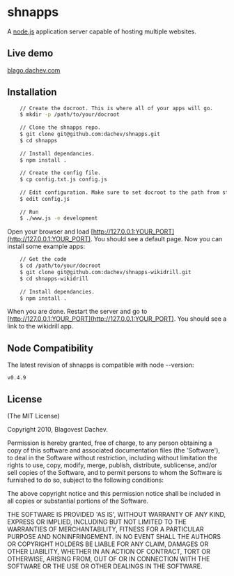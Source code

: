 
# shnapps
      
A [node.js](http://nodejs.org) application server capable of hosting multiple websites.

## Live demo
[blago.dachev.com](http://blago.dachev.com)

## Installation

``` bash
    // Create the docroot. This is where all of your apps will go.
    $ mkdir -p /path/to/your/docroot
    
    // Clone the shnapps repo.
    $ git clone git@github.com:dachev/shnapps.git
    $ cd shnapps
    
    // Install dependancies.
    $ npm install .
    
    // Create the config file.
    $ cp config.txt.js config.js
    
    // Edit configuration. Make sure to set docroot to the path from step 1.
    $ edit config.js
    
    // Run
    $ ./www.js -e development
```

Open your browser and load [http://127.0.0.1:YOUR_PORT](http://127.0.0.1:YOUR_PORT). You should see a default page. Now you can install some example apps:

``` bash
    // Get the code
    $ cd /path/to/your/docroot
    $ git clone git@github.com:dachev/shnapps-wikidrill.git
    $ cd shnapps-wikidrill
    
    // Install dependancies.
    $ npm install .
```

When you are done. Restart the server and go to [http://127.0.0.1:YOUR_PORT](http://127.0.0.1:YOUR_PORT). You should see a link to the wikidrill app.

## Node Compatibility
    
The latest revision of shnapps is compatible with node --version:

    v0.4.9

## License 

(The MIT License)

Copyright 2010, Blagovest Dachev.

Permission is hereby granted, free of charge, to any person obtaining
a copy of this software and associated documentation files (the
'Software'), to deal in the Software without restriction, including
without limitation the rights to use, copy, modify, merge, publish,
distribute, sublicense, and/or sell copies of the Software, and to
permit persons to whom the Software is furnished to do so, subject to
the following conditions:

The above copyright notice and this permission notice shall be
included in all copies or substantial portions of the Software.

THE SOFTWARE IS PROVIDED 'AS IS', WITHOUT WARRANTY OF ANY KIND,
EXPRESS OR IMPLIED, INCLUDING BUT NOT LIMITED TO THE WARRANTIES OF
MERCHANTABILITY, FITNESS FOR A PARTICULAR PURPOSE AND NONINFRINGEMENT.
IN NO EVENT SHALL THE AUTHORS OR COPYRIGHT HOLDERS BE LIABLE FOR ANY
CLAIM, DAMAGES OR OTHER LIABILITY, WHETHER IN AN ACTION OF CONTRACT,
TORT OR OTHERWISE, ARISING FROM, OUT OF OR IN CONNECTION WITH THE
SOFTWARE OR THE USE OR OTHER DEALINGS IN THE SOFTWARE.